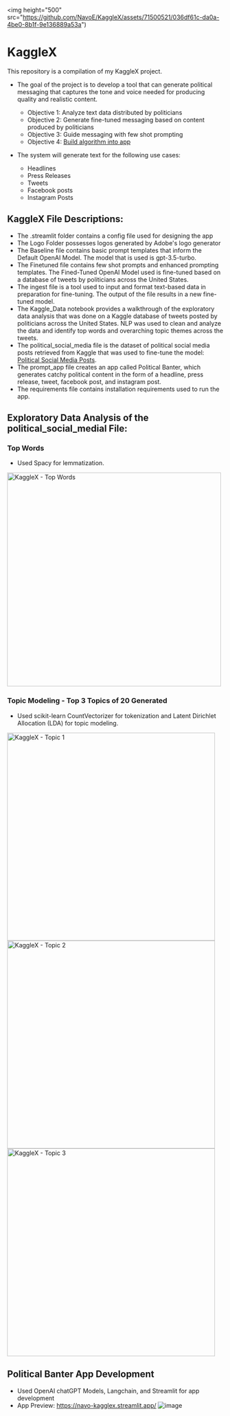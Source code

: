 <img height="500" src="https://github.com/NavoE/KaggleX/assets/71500521/036df61c-da0a-4be0-8b1f-9e136889a53a")

# KaggleX
This repository is a compilation of my KaggleX project.

- The goal of the project is to develop a tool that can generate political messaging that captures the tone and voice needed for producing quality and realistic content.
    - Objective 1: Analyze text data distributed by politicians
    - Objective 2: Generate fine-tuned messaging based on content produced by politicians
    - Objective 3: Guide messaging with few shot prompting
    - Objective 4: [Build algorithm into app](https://navo-kagglex.streamlit.app/)

- The system will generate text for the following use cases:
    - Headlines
    - Press Releases
    - Tweets
    - Facebook posts
    - Instagram Posts


## KaggleX File Descriptions:
- The .streamlit folder contains a config file used for designing the app
- The Logo Folder possesses logos generated by Adobe's logo generator
- The Baseline file contains basic prompt templates that inform the Default OpenAI Model. The model that is used is gpt-3.5-turbo.
- The Finetuned file contains few shot prompts and enhanced prompting templates. The Fined-Tuned OpenAI Model used is fine-tuned based on a database of tweets by politicians across the United States.
- The ingest file is a tool used to input and format text-based data in preparation for fine-tuning. The output of the file results in a new fine-tuned model.
- The Kaggle_Data notebook provides a walkthrough of the exploratory data analysis that was done on a Kaggle database of tweets posted by politicians across the United States. NLP was used to clean and analyze the data and identify top words and overarching topic themes across the tweets.
- The political_social_media file is the dataset of political social media posts retrieved from Kaggle that was used to fine-tune the model: [Political Social Media Posts](https://www.kaggle.com/datasets/crowdflower/political-social-media-posts?resource=download).
- The prompt_app file creates an app called Political Banter, which generates catchy political content in the form of a headline, press release, tweet, facebook post, and instagram post.
- The requirements file contains installation requirements used to run the app.


## Exploratory Data Analysis of the political_social_medial File:

### Top Words
- Used Spacy for lemmatization.
<img width="498" alt="KaggleX - Top Words" src="https://github.com/NavoE/KaggleX/assets/71500521/693f92de-b09d-4089-926d-f2f224c7bdf2">

### Topic Modeling - Top 3 Topics of 20 Generated
- Used scikit-learn CountVectorizer for tokenization and Latent Dirichlet Allocation (LDA) for  topic modeling.
<img width="484" alt="KaggleX - Topic 1" src="https://github.com/NavoE/KaggleX/assets/71500521/dc9f29a4-1e20-48bb-9351-eeab905a4217">
<img width="484" alt="KaggleX - Topic 2" src="https://github.com/NavoE/KaggleX/assets/71500521/7ac0331a-3c55-4b39-bdaf-ed3e1bcfc5e8">
<img width="484" alt="KaggleX - Topic 3" src="https://github.com/NavoE/KaggleX/assets/71500521/66b32003-6121-47d5-b861-b5330da127a2">

## Political Banter App Development
- Used OpenAI chatGPT Models, Langchain, and Streamlit for app development
- App Preview: https://navo-kagglex.streamlit.app/
![image](https://github.com/NavoE/KaggleX/assets/71500521/b12effd8-9275-47cf-b40a-04738e0653cb)

